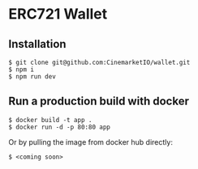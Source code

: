 # ERC721 Wallet

## Installation

```
$ git clone git@github.com:CinemarketIO/wallet.git
$ npm i
$ npm run dev
```

## Run a production build with docker

```
$ docker build -t app .
$ docker run -d -p 80:80 app
```

Or by pulling the image from docker hub directly:

```
$ <coming soon>
```
